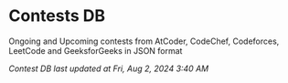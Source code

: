 # Contests DB

Ongoing and Upcoming contests from AtCoder, CodeChef, Codeforces, LeetCode and GeeksforGeeks in JSON format

*Contest DB last updated at Fri, Aug 2, 2024 3:40 AM*  
